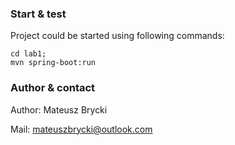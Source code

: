 ### Start & test
Project could be started using following commands:

    cd lab1; 
    mvn spring-boot:run

### Author & contact
Author: Mateusz Brycki

Mail: mateuszbrycki@outlook.com


